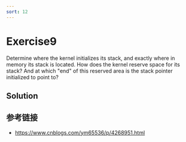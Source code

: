 ```yaml
---
sort: 12
---
```


# Exercise9

Determine where the kernel initializes its stack, and exactly where in memory its stack is located. How does the kernel reserve space for its stack? And at which "end" of this reserved area is the stack pointer initialized to point to?

## Solution

## 参考链接
* <https://www.cnblogs.com/ym65536/p/4268951.html>
